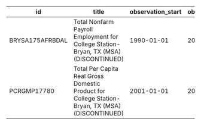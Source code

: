 | id              | title                                                                                           | observation_start   | observation_end   |
|-----------------|-------------------------------------------------------------------------------------------------|---------------------|-------------------|
| BRYSA175AFRBDAL | Total Nonfarm Payroll Employment for College Station-Bryan, TX (MSA) (DISCONTINUED)             | 1990-01-01          | 2016-01-01        |
| PCRGMP17780     | Total Per Capita Real Gross Domestic Product for College Station-Bryan, TX (MSA) (DISCONTINUED) | 2001-01-01          | 2017-01-01        |